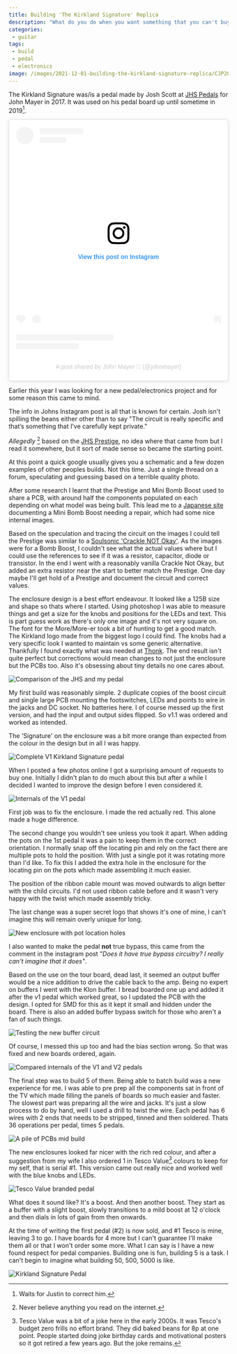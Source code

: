 ```yaml
---
title: Building 'The Kirkland Signature' Replica
description: "What do you do when you want something that you can't buy? #kirkboys"
categories:
 - guitar
tags:
 - build
 - pedal
 - electronics
image: /images/2021-12-01-building-the-kirkland-signature-replica/CJP20211122-21281.jpg
---
```


The Kirkland Signature was/is a pedal made by Josh Scott at [JHS Pedals][jhspedals] for John Mayer in 2017. It was used on his pedal board up until sometime in 2019[^kirksig1].

<blockquote class="instagram-media" data-instgrm-captioned data-instgrm-permalink="https://www.instagram.com/p/BR3kh3-D6Zm/?utm_source=ig_embed&amp;utm_campaign=loading" data-instgrm-version="14" style=" background:#FFF; border:0; border-radius:3px; box-shadow:0 0 1px 0 rgba(0,0,0,0.5),0 1px 10px 0 rgba(0,0,0,0.15); margin: 1px; max-width:540px; min-width:326px; padding:0; width:99.375%; width:-webkit-calc(100% - 2px); width:calc(100% - 2px);"><div style="padding:16px;"> <a href="https://www.instagram.com/p/BR3kh3-D6Zm/?utm_source=ig_embed&amp;utm_campaign=loading" style=" background:#FFFFFF; line-height:0; padding:0 0; text-align:center; text-decoration:none; width:100%;" target="_blank"> <div style=" display: flex; flex-direction: row; align-items: center;"> <div style="background-color: #F4F4F4; border-radius: 50%; flex-grow: 0; height: 40px; margin-right: 14px; width: 40px;"></div> <div style="display: flex; flex-direction: column; flex-grow: 1; justify-content: center;"> <div style=" background-color: #F4F4F4; border-radius: 4px; flex-grow: 0; height: 14px; margin-bottom: 6px; width: 100px;"></div> <div style=" background-color: #F4F4F4; border-radius: 4px; flex-grow: 0; height: 14px; width: 60px;"></div></div></div><div style="padding: 19% 0;"></div> <div style="display:block; height:50px; margin:0 auto 12px; width:50px;"><svg width="50px" height="50px" viewBox="0 0 60 60" version="1.1" xmlns="https://www.w3.org/2000/svg" xmlns:xlink="https://www.w3.org/1999/xlink"><g stroke="none" stroke-width="1" fill="none" fill-rule="evenodd"><g transform="translate(-511.000000, -20.000000)" fill="#000000"><g><path d="M556.869,30.41 C554.814,30.41 553.148,32.076 553.148,34.131 C553.148,36.186 554.814,37.852 556.869,37.852 C558.924,37.852 560.59,36.186 560.59,34.131 C560.59,32.076 558.924,30.41 556.869,30.41 M541,60.657 C535.114,60.657 530.342,55.887 530.342,50 C530.342,44.114 535.114,39.342 541,39.342 C546.887,39.342 551.658,44.114 551.658,50 C551.658,55.887 546.887,60.657 541,60.657 M541,33.886 C532.1,33.886 524.886,41.1 524.886,50 C524.886,58.899 532.1,66.113 541,66.113 C549.9,66.113 557.115,58.899 557.115,50 C557.115,41.1 549.9,33.886 541,33.886 M565.378,62.101 C565.244,65.022 564.756,66.606 564.346,67.663 C563.803,69.06 563.154,70.057 562.106,71.106 C561.058,72.155 560.06,72.803 558.662,73.347 C557.607,73.757 556.021,74.244 553.102,74.378 C549.944,74.521 548.997,74.552 541,74.552 C533.003,74.552 532.056,74.521 528.898,74.378 C525.979,74.244 524.393,73.757 523.338,73.347 C521.94,72.803 520.942,72.155 519.894,71.106 C518.846,70.057 518.197,69.06 517.654,67.663 C517.244,66.606 516.755,65.022 516.623,62.101 C516.479,58.943 516.448,57.996 516.448,50 C516.448,42.003 516.479,41.056 516.623,37.899 C516.755,34.978 517.244,33.391 517.654,32.338 C518.197,30.938 518.846,29.942 519.894,28.894 C520.942,27.846 521.94,27.196 523.338,26.654 C524.393,26.244 525.979,25.756 528.898,25.623 C532.057,25.479 533.004,25.448 541,25.448 C548.997,25.448 549.943,25.479 553.102,25.623 C556.021,25.756 557.607,26.244 558.662,26.654 C560.06,27.196 561.058,27.846 562.106,28.894 C563.154,29.942 563.803,30.938 564.346,32.338 C564.756,33.391 565.244,34.978 565.378,37.899 C565.522,41.056 565.552,42.003 565.552,50 C565.552,57.996 565.522,58.943 565.378,62.101 M570.82,37.631 C570.674,34.438 570.167,32.258 569.425,30.349 C568.659,28.377 567.633,26.702 565.965,25.035 C564.297,23.368 562.623,22.342 560.652,21.575 C558.743,20.834 556.562,20.326 553.369,20.18 C550.169,20.033 549.148,20 541,20 C532.853,20 531.831,20.033 528.631,20.18 C525.438,20.326 523.257,20.834 521.349,21.575 C519.376,22.342 517.703,23.368 516.035,25.035 C514.368,26.702 513.342,28.377 512.574,30.349 C511.834,32.258 511.326,34.438 511.181,37.631 C511.035,40.831 511,41.851 511,50 C511,58.147 511.035,59.17 511.181,62.369 C511.326,65.562 511.834,67.743 512.574,69.651 C513.342,71.625 514.368,73.296 516.035,74.965 C517.703,76.634 519.376,77.658 521.349,78.425 C523.257,79.167 525.438,79.673 528.631,79.82 C531.831,79.965 532.853,80.001 541,80.001 C549.148,80.001 550.169,79.965 553.369,79.82 C556.562,79.673 558.743,79.167 560.652,78.425 C562.623,77.658 564.297,76.634 565.965,74.965 C567.633,73.296 568.659,71.625 569.425,69.651 C570.167,67.743 570.674,65.562 570.82,62.369 C570.966,59.17 571,58.147 571,50 C571,41.851 570.966,40.831 570.82,37.631"></path></g></g></g></svg></div><div style="padding-top: 8px;"> <div style=" color:#3897f0; font-family:Arial,sans-serif; font-size:14px; font-style:normal; font-weight:550; line-height:18px;">View this post on Instagram</div></div><div style="padding: 12.5% 0;"></div> <div style="display: flex; flex-direction: row; margin-bottom: 14px; align-items: center;"><div> <div style="background-color: #F4F4F4; border-radius: 50%; height: 12.5px; width: 12.5px; transform: translateX(0px) translateY(7px);"></div> <div style="background-color: #F4F4F4; height: 12.5px; transform: rotate(-45deg) translateX(3px) translateY(1px); width: 12.5px; flex-grow: 0; margin-right: 14px; margin-left: 2px;"></div> <div style="background-color: #F4F4F4; border-radius: 50%; height: 12.5px; width: 12.5px; transform: translateX(9px) translateY(-18px);"></div></div><div style="margin-left: 8px;"> <div style=" background-color: #F4F4F4; border-radius: 50%; flex-grow: 0; height: 20px; width: 20px;"></div> <div style=" width: 0; height: 0; border-top: 2px solid transparent; border-left: 6px solid #f4f4f4; border-bottom: 2px solid transparent; transform: translateX(16px) translateY(-4px) rotate(30deg)"></div></div><div style="margin-left: auto;"> <div style=" width: 0px; border-top: 8px solid #F4F4F4; border-right: 8px solid transparent; transform: translateY(16px);"></div> <div style=" background-color: #F4F4F4; flex-grow: 0; height: 12px; width: 16px; transform: translateY(-4px);"></div> <div style=" width: 0; height: 0; border-top: 8px solid #F4F4F4; border-left: 8px solid transparent; transform: translateY(-4px) translateX(8px);"></div></div></div> <div style="display: flex; flex-direction: column; flex-grow: 1; justify-content: center; margin-bottom: 24px;"> <div style=" background-color: #F4F4F4; border-radius: 4px; flex-grow: 0; height: 14px; margin-bottom: 6px; width: 224px;"></div> <div style=" background-color: #F4F4F4; border-radius: 4px; flex-grow: 0; height: 14px; width: 144px;"></div></div></a><p style=" color:#c9c8cd; font-family:Arial,sans-serif; font-size:14px; line-height:17px; margin-bottom:0; margin-top:8px; overflow:hidden; padding:8px 0 7px; text-align:center; text-overflow:ellipsis; white-space:nowrap;"><a href="https://www.instagram.com/p/BR3kh3-D6Zm/?utm_source=ig_embed&amp;utm_campaign=loading" style=" color:#c9c8cd; font-family:Arial,sans-serif; font-size:14px; font-style:normal; font-weight:normal; line-height:17px; text-decoration:none;" target="_blank">A post shared by John Mayer 💎 (@johnmayer)</a></p></div></blockquote> <script async src="//www.instagram.com/embed.js"></script>

Earlier this year I was looking for a new pedal/electronics project and for some reason this came to mind.

<!-- more -->

The info in Johns Instagram post is all that is known for certain. Josh isn't spilling the beans either other than to say "The circuit is really specific and that’s something that I’ve carefully kept private."

*Allegedly* [^kirksig2] based on the [JHS Prestige][prestige], no idea where that came from but I read it somewhere, but it sort of made sense so became the starting point. 

At this point a quick google usually gives you a schematic and a few dozen examples of other peoples builds. Not this time. Just a single thread on a forum, speculating and guessing based on a terrible quality photo.

After some research I learnt that the Prestige and Mini Bomb Boost used to share a PCB, with around half the components populated on each depending on what model was being built. This lead me to a [Japanese site][jprepair] documenting a Mini Bomb Boost needing a repair, which had some nice internal images.

Based on the speculation and tracing the circuit on the images I could tell the Prestige was similar to a [Soulsonic 'Crackle NOT Okay'][sscno]. As the images were for a Bomb Boost, I couldn't see what the actual values where but I could use the references to see if it was a resistor, capacitor, diode or transistor. In the end I went with a reasonably vanilla Crackle Not Okay, but added an extra resistor near the start to better match the Prestige. One day maybe I'll get hold of a Prestige and document the circuit and correct values.

The enclosure design is a best effort endeavour. It looked like a 125B size and shape so thats where I started. Using photoshop I was able to measure things and get a size for the knobs and positions for the LEDs and text. This is part guess work as there's only one image and it's not very square on. The font for the More/More-er took a bit of hunting to get a good match. The Kirkland logo made from the biggest logo I could find. The knobs had a very specific look I wanted to maintain vs some generic alternative. Thankfully I found exactly what was needed at [Thonk]. The end result isn't quite perfect but corrections would mean changes to not just the enclosure but the PCBs too. Also it's obsessing about tiny details no one cares about. 

<img class="padded center"
        alt="Comparison of the JHS and my pedal"
        src="/images/2021-12-01-building-the-kirkland-signature-replica/IMG_5736.jpg"
        srcset="/images/2021-12-01-building-the-kirkland-signature-replica/IMG_5736.jpg 1x, /images/2021-12-01-building-the-kirkland-signature-replica/IMG_5736-2x.jpg 2x" />

My first build was reasonably simple. 2 duplicate copies of the boost circuit and single large PCB mounting the footswitches, LEDs and points to wire in the jacks and DC socket. No batteries here. I of course messed up the first version, and had the input and output sides flipped. So v1.1 was ordered and worked as intended.

The 'Signature' on the enclosure was a bit more orange than expected from the colour in the design but in all I was happy.

<img class="padded center"
        alt="Complete V1 Kirkland Signature pedal"
        src="/images/2021-12-01-building-the-kirkland-signature-replica/IMG_5709.jpg"
        srcset="/images/2021-12-01-building-the-kirkland-signature-replica/IMG_5709.jpg 1x, /images/2021-12-01-building-the-kirkland-signature-replica/IMG_5709-2x.jpg 2x" />

When I posted a few photos online I got a surprising amount of requests to buy one. Initially I didn't plan to do much about this but after a while I decided I wanted to improve the design before I even considered it.

<img class="padded center"
        alt="Internals of the V1 pedal"
        src="/images/2021-12-01-building-the-kirkland-signature-replica/IMG_5711.jpg"
        srcset="/images/2021-12-01-building-the-kirkland-signature-replica/IMG_5711.jpg 1x, /images/2021-12-01-building-the-kirkland-signature-replica/IMG_5711-2x.jpg 2x" />

First job was to fix the enclosure. I made the red actually red. This alone made a huge difference. 

The second change you wouldn't see unless you took it apart. When adding the pots on the 1st pedal it was a pain to keep them in the correct orientation. I normally snap off the locating pin and rely on the fact there are multiple pots to hold the position. With just a single pot it was rotating more than I'd like. To fix this I added the extra hole in the enclosure for the locating pin on the pots which made assembling it much easier. 

The position of the ribbon cable mount was moved outwards to align better with the child circuits. I'd not used ribbon cable before and it wasn't very happy with the twist which made assembly tricky.

The last change was a super secret logo that shows it's one of mine, I can't imagine this will remain overly unique for long.

<img class="padded center"
        alt="New enclosure with pot location holes"
        src="/images/2021-12-01-building-the-kirkland-signature-replica/IMG_6390.jpg"
        srcset="/images/2021-12-01-building-the-kirkland-signature-replica/IMG_6390.jpg 1x, /images/2021-12-01-building-the-kirkland-signature-replica/IMG_6390-2x.jpg 2x" />

I also wanted to make the pedal **not** true bypass, this came from the comment in the instagram post *"Does it have true bypass circuitry? I really can't imagine that it does"*.

Based on the use on the tour board, dead last, it seemed an output buffer would be a nice addition to drive the cable back to the amp. Being no expert on buffers I went with the Klon buffer. I bread boarded one up and added it after the v1 pedal which worked great, so I updated the PCB with the design.  I opted for SMD for this as it kept it small and hidden under the board. There is also an added buffer bypass switch for those who aren't a fan of such things.

<img class="padded center"
        alt="Testing the new buffer circuit"
        src="/images/2021-12-01-building-the-kirkland-signature-replica/IMG_5799.jpg"
        srcset="/images/2021-12-01-building-the-kirkland-signature-replica/IMG_5799.jpg 1x, /images/2021-12-01-building-the-kirkland-signature-replica/IMG_5799-2x.jpg 2x" />

Of course, I messed this up too and had the bias section wrong. So that was fixed and new boards ordered, again.

<img class="padded center"
        alt="Compared internals of the V1 and V2 pedals"
        src="/images/2021-12-01-building-the-kirkland-signature-replica/IMG_6706.jpg"
        srcset="/images/2021-12-01-building-the-kirkland-signature-replica/IMG_6706.jpg 1x, /images/2021-12-01-building-the-kirkland-signature-replica/IMG_6706-2x.jpg 2x" />

The final step was to build 5 of them. Being able to batch build was a new experience for me. I was able to pre prep all the components sat in front of the TV which made filling the panels of boards so much easier and faster. The slowest part was preparing all the wire and jacks. It's just a slow process to do by hand, well I used a drill to twist the wire. Each pedal has 6 wires with 2 ends that needs to be stripped, tinned and then soldered. Thats 36 operations per pedal, times 5 pedals.

<img class="padded center"
        alt="A pile of PCBs mid build"
        src="/images/2021-12-01-building-the-kirkland-signature-replica/IMG_6645.jpg"
        srcset="/images/2021-12-01-building-the-kirkland-signature-replica/IMG_6645.jpg 1x, /images/2021-12-01-building-the-kirkland-signature-replica/IMG_6645-2x.jpg 2x" />

The new enclosures looked far nicer with the rich red colour, and after a suggestion from my wife I also ordered 1 in Tesco Value[^kirksig3] colours to keep for my self, that is serial #1. This version came out really nice and worked well with the blue knobs and LEDs.

<img class="padded center"
        alt="Tesco Value branded pedal"
        src="/images/2021-12-01-building-the-kirkland-signature-replica/CJP20211122-21277.jpg"
        srcset="/images/2021-12-01-building-the-kirkland-signature-replica/CJP20211122-21277.jpg 1x, /images/2021-12-01-building-the-kirkland-signature-replica/CJP20211122-21277-2x.jpg 2x" />

What does it sound like? It's a boost. And then another  boost. They start as a buffer with a slight boost, slowly transitions to a mild boost at 12 o'clock and then dials in lots of gain from then onwards.

At the time of writing the first pedal (#2) is now sold, and #1 Tesco is mine, leaving 3 to go. I have boards for 4 more but I can't guarantee I'll make them all or that I won't order some more. What I can say is I have a new found respect for pedal companies. Building one is fun, building 5 is a task. I can't begin to imagine what building 50, 500, 5000 is like.

<img class="padded center"
        alt="Kirkland Signature Pedal"
        src="/images/2021-12-01-building-the-kirkland-signature-replica/CJP20211122-21281.jpg"
        srcset="/images/2021-12-01-building-the-kirkland-signature-replica/CJP20211122-21281.jpg 1x, /images/2021-12-01-building-the-kirkland-signature-replica/CJP20211122-21281-2x.jpg 2x" />

[^kirksig1]: Waits for Justin to correct him.
[^kirksig2]: Never believe anything you read on the internet.
[^kirksig3]: Tesco Value was a bit of a joke here in the early 2000s. It was Tesco's budget zero frills no effort brand. They did baked beans for 8p at one point. People started doing joke birthday cards and motivational posters so it got retired a few years ago. But the joke remains.

[jhspedals]: https://www.jhspedals.info
[prestige]: https://www.jhspedals.info/prestige
[sscno]: https://solgrind.wordpress.com/2009/01/08/crackle-not-okay/
[jprepair]: https://camuro-co-jp.translate.goog/blog/jhs-mini-bomb-boost-の修理＆モディファイ?_x_tr_sch=http&_x_tr_sl=ja&_x_tr_tl=en&_x_tr_hl=en-GB&_x_tr_pto=nui
[thonk]: https://www.thonk.co.uk
